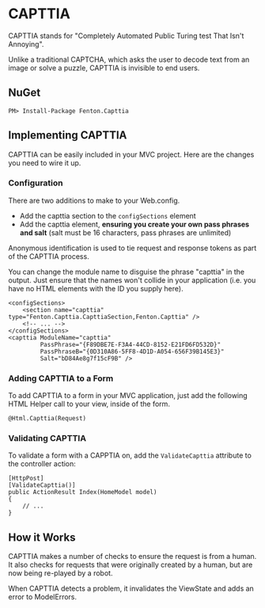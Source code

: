 # CAPTTIA

CAPTTIA stands for "Completely Automated Public Turing test That Isn't Annoying".

Unlike a traditional CAPTCHA, which asks the user to decode text from an image or solve a puzzle, CAPTTIA is invisible to end users.

## NuGet

    PM> Install-Package Fenton.Capttia 

## Implementing CAPTTIA

CAPTTIA can be easily included in your MVC project. Here are the changes you need to wire it up.

### Configuration

There are two additions to make to your Web.config.

 - Add the capttia section to the `configSections` element
 - Add the capttia element, **ensuring you create your own pass phrases and salt** (salt must be 16 characters, pass phrases are unlimited)

Anonymous identification is used to tie request and response tokens as part of the CAPTTIA process.

You can change the module name to disguise the phrase "capttia" in the output. Just ensure that the names won't collide in your application (i.e. you have no HTML elements with the ID you supply here).

    <configSections>
        <section name="capttia" type="Fenton.Capttia.CapttiaSection,Fenton.Capttia" />
        <!-- ... -->
    </configSections>
    <capttia ModuleName="capttia" 
             PassPhrase="{F89DBE7E-F3A4-44CD-8152-E21FD6FD532D}"
             PassPhraseB="{0D310A86-5FF8-4D1D-A054-656F39B145E3}"
             Salt="bD84Ae8g7f15cF9B" />

### Adding CAPTTIA to a Form

To add CAPTTIA to a form in your MVC application, just add the following HTML Helper call to your view, inside of the form.

    @Html.Capttia(Request)

### Validating CAPTTIA

To validate a form with a CAPPTIA on, add the `ValidateCapttia` attribute to the controller action:

    [HttpPost]
    [ValidateCapttia()]
    public ActionResult Index(HomeModel model)
    {
        // ...
    }

## How it Works

CAPTTIA makes a number of checks to ensure the request is from a human. It also checks for requests that were originally created by a human, but are now being re-played by a robot.

When CAPTTIA detects a problem, it invalidates the ViewState and adds an error to ModelErrors.
